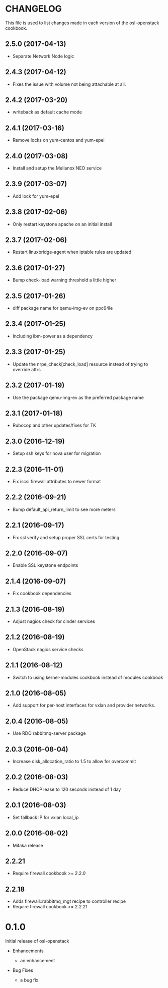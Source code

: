 CHANGELOG
=========

This file is used to list changes made in each version of the
osl-openstack cookbook.

2.5.0 (2017-04-13)
------------------
- Separate Network Node logic

2.4.3 (2017-04-12)
------------------
- Fixes the issue with volume not being attachable at all.

2.4.2 (2017-03-20)
------------------
- writeback as default cache mode

2.4.1 (2017-03-16)
------------------
- Remove locks on yum-centos and yum-epel

2.4.0 (2017-03-08)
------------------
- Install and setup the Mellanox NEO service

2.3.9 (2017-03-07)
------------------
- Add lock for yum-epel

2.3.8 (2017-02-06)
------------------
- Only restart keystone apache on an initial install

2.3.7 (2017-02-06)
------------------
- Restart linuxbridge-agent when iptable rules are updated

2.3.6 (2017-01-27)
------------------
- Bump check-load warning threshold a little higher

2.3.5 (2017-01-26)
------------------
- diff package name for qemu-img-ev on ppc64le

2.3.4 (2017-01-25)
------------------
- Including ibm-power as a dependency

2.3.3 (2017-01-25)
------------------
- Update the nrpe_check[check_load] resource instead of trying to override attrs

2.3.2 (2017-01-19)
------------------
- Use the package qemu-img-ev as the preferred package name

2.3.1 (2017-01-18)
------------------
- Rubocop and other updates/fixes for TK

2.3.0 (2016-12-19)
------------------
- Setup ssh keys for nova user for migration

2.2.3 (2016-11-01)
------------------
- Fix iscsi firewall attributes to newer format

2.2.2 (2016-09-21)
------------------
- Bump default_api_return_limit to see more meters

2.2.1 (2016-09-17)
------------------
- Fix ssl verify and setup proper SSL certs for testing

2.2.0 (2016-09-07)
------------------
- Enable SSL keystone endpoints

2.1.4 (2016-09-07)
------------------
- Fix cookbook dependencies

2.1.3 (2016-08-19)
------------------
- Adjust nagios check for cinder services

2.1.2 (2016-08-19)
------------------
- OpenStack nagios service checks

2.1.1 (2016-08-12)
------------------
- Switch to using kernel-modules cookbook instead of modules cookbook

2.1.0 (2016-08-05)
------------------
- Add support for per-host interfaces for vxlan and provider networks.

2.0.4 (2016-08-05)
------------------
- Use RDO rabbitmq-server package

2.0.3 (2016-08-04)
------------------
- Increase disk_allocation_ratio to 1.5 to allow for overcommit

2.0.2 (2016-08-03)
------------------
- Reduce DHCP lease to 120 seconds instead of 1 day

2.0.1 (2016-08-03)
------------------
- Set fallback IP for vxlan local_ip

2.0.0 (2016-08-02)
------------------
- Mitaka release

2.2.21
------

- Require firewall cookbook >= 2.2.0

2.2.18
------

- Adds firewall::rabbitmq_mgt recipe to controller recipe
- Require firewall cookbook >= 2.2.21

# 0.1.0

Initial release of osl-openstack

* Enhancements
  * an enhancement

* Bug Fixes
  * a bug fix
